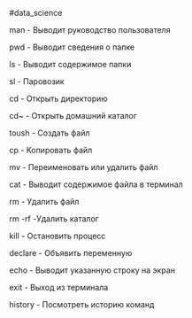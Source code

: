 #data_science

man - Выводит руководство пользователя

pwd - Выводит сведения о папке

ls - Выводит содержимое папки

sl - Паровозик

cd - Открыть директорию

cd~ - Открыть домашний каталог

toush - Создать файл

cp - Копировать файл

mv - Переименовать или удалить файл

cat - Выводит содержимое файла в терминал

rm - Удалить файл

rm -rf -Удалить каталог

kill - Остановить процесс

declare - Объявить переменную

echo - Выводит указанную строку на экран

exit - Выход из терминала

history - Посмотреть историю команд




